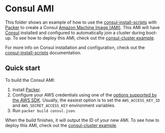 # Consul AMI

This folder shows an example of how to use the [consul-install-scripts](/modules/consul-install-scripts) with 
[Packer](https://www.packer.io/) to create a Consul [Amazon Machine Image 
(AMI)](http://docs.aws.amazon.com/AWSEC2/latest/UserGuide/AMIs.html). This AMI will have 
[Consul](https://www.consul.io/) installed and configured to automatically join a cluster during boot-up. To see how to 
deploy this AMI, check out the [consul-cluster example](/examples/consul-cluster). 

For more info on Consul installation and configuration, check out the 
[consul-install-scripts](/modules/consul-install-scripts) documentation.

## Quick start

To build the Consul AMI:

1. Install [Packer](https://www.packer.io/).
1. Configure your AWS credentials using one of the [options supported by the AWS 
   SDK](http://docs.aws.amazon.com/sdk-for-java/v1/developer-guide/credentials.html). Usually, the easiest option is to
   set the `AWS_ACCESS_KEY_ID` and `AWS_SECRET_ACCESS_KEY` environment variables.
1. Run `packer build consul.json`.

When the build finishes, it will output the ID of your new AMI. To see how to deploy this AMI, check out the 
[consul-cluster example](/examples/consul-cluster).